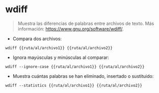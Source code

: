# wdiff

> Muestra las diferencias de palabras entre archivos de texto.
> Más información: <https://www.gnu.org/software/wdiff/>.

- Compara dos archivos:

`wdiff {{ruta/al/archivo1}} {{ruta/al/archivo2}}`

- Ignora mayúsculas y minúsculas al comparar:

`wdiff --ignore-case {{ruta/al/archivo1}} {{ruta/al/archivo2}}`

- Muestra cuántas palabras se han eliminado, insertado o sustituido:

`wdiff --statistics {{ruta/al/archivo1}} {{ruta/al/archivo2}}`
